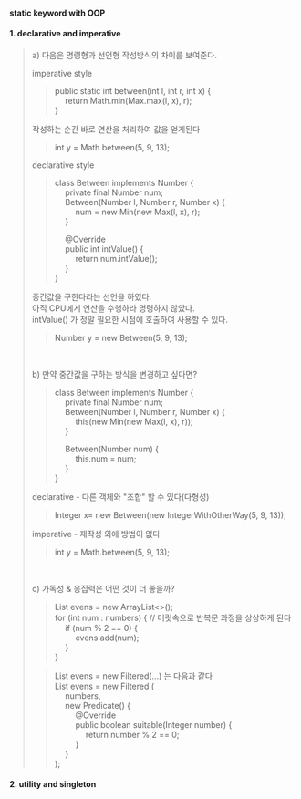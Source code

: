 #### static keyword with OOP
#### 1. declarative and imperative
> a) 다음은 명령형과 선언형 작성방식의 차이를 보여준다.
>   
>  imperative style
>> public static int between(int l, int r, int x) {  
>> &emsp; return Math.min(Max.max(l, x), r);  
>> }  
>  
>  작성하는 순간 바로 연산을 처리하여 값을 얻게된다  
>> int y = Math.between(5, 9, 13);
>   
> declarative style
>> class Between implements Number {  
>> &emsp; private final Number num;  
>> &emsp; Between(Number l, Number r, Number x) {  
>> &emsp; &emsp; num = new Min(new Max(l, x), r);  
>> &emsp; }  
>>  
>> &emsp; @Override  
>> &emsp; public int intValue() {  
>> &emsp; &emsp; return num.intValue();  
>> &emsp; }  
>> }  
>
> 중간값을 구한다라는 선언을 하였다.  
> 아직 CPU에게 연산을 수행하라 명령하지 않았다.  
> intValue() 가 정말 필요한 시점에 호출하여 사용할 수 있다.  
>> Number y = new Between(5, 9, 13);  
>
> <br> 
>
> b) 만약 중간값을 구하는 방식을 변경하고 싶다면?   
>> class Between implements Number {  
>> &emsp; private final Number num;  
>> &emsp; Between(Number l, Number r, Number x) {  
>> &emsp; &emsp; this(new Min(new Max(l, x), r));  
>> &emsp; }
>>
>> &emsp; Between(Number num) {  
>> &emsp; &emsp; this.num = num;  
>> &emsp; }  
>> }  
>     
> declarative - 다른 객체와 "조합" 할 수 있다(다형성)  
>> Integer x= new Between(new IntegerWithOtherWay(5, 9, 13));  
> 
> imperative - 재작성 외에 방법이 없다  
>> int y = Math.between(5, 9, 13);  
>
> <br> 
>
> c) 가독성 & 응집력은 어떤 것이 더 좋을까?  
>   
>> List<Integer> evens = new ArrayList<>();    
>> for (int num : numbers) {  // 머릿속으로 반복문 과정을 상상하게 된다      
>> &emsp; if (num % 2 == 0) {  
>> &emsp; &emsp; evens.add(num);        
>>  &emsp; }  
>> }  
>  
>> List<Integer> evens = new Filtered(...) 는 다음과 같다        
>> List<Integer> evens = new Filtered (  
>> &emsp; numbers,  
>> &emsp; new Predicate<Integer>() {      
>> &emsp; &emsp; @Override  
>> &emsp; &emsp; public boolean suitable(Integer number) {  
>> &emsp; &emsp; &emsp; return number % 2 == 0;  
>> &emsp; &emsp; }  
>> &emsp; }  
>> );
>
#### 2. utility and singleton  